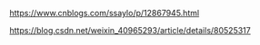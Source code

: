 <!--
 * @Description: vscode debugger配置文件
 * @Author: huazj
 * @Date: 2022-02-07 10:47:32
 * @LastEditTime: 2022-02-07 10:48:55
 * @LastEditors: huazj
-->
https://www.cnblogs.com/ssaylo/p/12867945.html

https://blog.csdn.net/weixin_40965293/article/details/80525317